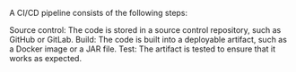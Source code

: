 A CI/CD pipeline consists of the following steps:

Source control: The code is stored in a source control repository, such as GitHub or GitLab.
Build: The code is built into a deployable artifact, such as a Docker image or a JAR file.
Test: The artifact is tested to ensure that it works as expected.
